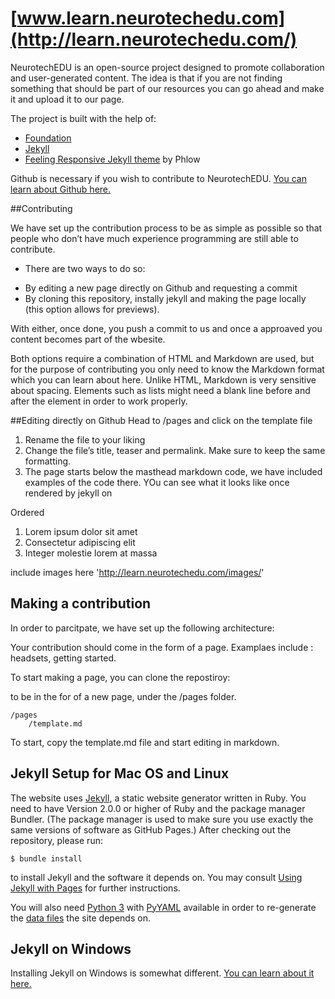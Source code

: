 # [www.learn.neurotechedu.com](http://learn.neurotechedu.com/)

NeurotechEDU is an open-source project designed to promote collaboration and user-generated content.
The idea is that if you are not finding something that should be part of our resources you can go ahead and make it and upload it to our page.

The project is built with the help of:

 * [Foundation](http://foundation.zurb.com/)
 * [Jekyll](http://jekyllrb.com/)
 * [Feeling Responsive Jekyll theme](https://phlow.github.io/feeling-responsive/) by Phlow

Github is necessary if you wish to contribute to NeurotechEDU. [You can learn about Github here.](https://guides.github.com/activities/hello-world/)


##Contributing

We have set up the contribution process to be as simple as possible so that people who don’t have much experience programming are still able to contribute.

+ There are two ways to do so:
- By editing a new page directly on Github and requesting a commit
- By cloning this repository, instally jekyll and making the page locally (this option allows for previews).

With either, once done, you push a commit to us and once a approaved you content becomes part of the wbesite.

Both options require a combination of HTML and Markdown are used, but for the purpose of contributing you only need to know the Markdown format which you can learn about here. Unlike HTML, Markdown is very sensitive about spacing. Elements such as lists might need a blank line before and after the element in order to work properly.

##Editing directly on Github
Head to /pages and click on the template file

1. Rename the file to your liking
2. Change the file’s title, teaser and permalink. Make sure to keep the same formatting.
3. The page starts below the masthead markdown code, we have included examples of the code there. YOu can see what it looks like once rendered by jekyll on 

Ordered

1. Lorem ipsum dolor sit amet
2. Consectetur adipiscing elit
3. Integer molestie lorem at massa



include images here  'http://learn.neurotechedu.com/images/'




## Making a contribution


In order to parcitpate, we have set up the following architecture:

Your contribution should come in the form of a page.
Examplaes include : headsets, getting started.

To start making a page, you can clone the repostiroy:

to be in the for of a new page, under the /pages folder.

```
/pages
    /template.md
```

To start, copy the template.md file and start editing in markdown.


## Jekyll Setup for Mac OS and Linux

The website uses [Jekyll](http://jekyllrb.com/), a static website generator written in Ruby.
You need to have Version 2.0.0 or higher of Ruby and the package manager Bundler.
(The package manager is used to make sure you use exactly the same versions of software as GitHub Pages.)
After checking out the repository, please run:

```
$ bundle install

```

to install Jekyll and the software it depends on.
You may consult [Using Jekyll with Pages](https://help.github.com/articles/using-jekyll-with-pages/) for further instructions.

You will also need [Python 3](http://python.org/) with
[PyYAML](https://pypi.python.org/pypi/PyYAML/) available in order to
re-generate the [data files](#details) the site depends on.

## Jekyll on Windows

Installing Jekyll on Windows is somewhat different. [You can learn about it here.](https://jekyllrb.com/docs/windows/)




